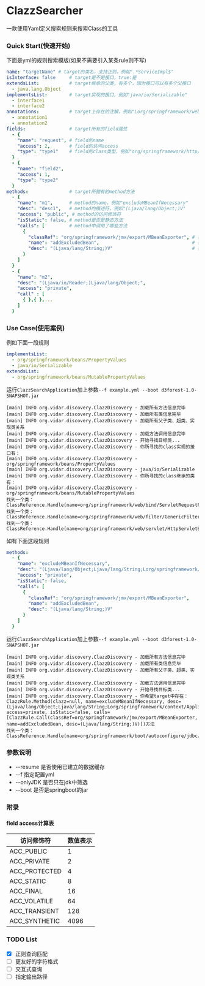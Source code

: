 # ClazzSearcher
一款使用Yaml定义搜索规则来搜索Class的工具
### Quick Start(快速开始)
下面是yml的规则搜索模版(如果不需要引入某条rule则不写)
```yaml
name: "targetName" # target的类名，支持正则，例如".*ServiceImpl$"
isInterface: false     # target是不是接口，true:是
extendsList:           # target继承的父类，有多个，因为接口可以有多个父接口
  - java.lang.Object
implementsList:        # target实现的接口，例如"java/io/Serializable"
  - interface1
  - interface2
annotations:           # target上存在的注解，例如"Lorg/springframework/web/bind/annotation/RestController;"
  - annotation1
  - annotation2
fields:                # target所有的field属性
  - {
    "name": "request", # field的name
    "access": 2,       # field的访问access
    "type": "type1"    # field的class类型，例如"org/springframework/http/server/reactive/ServerHttpRequest"
  }
  - {
    "name": "field2",
    "access": 1,
    "type": "type2"
  }
methods:               # target所拥有的method方法
  - {
    "name": "m1",      # method的name，例如"excludeMBeanIfNecessary"
    "desc": "desc1",   # method的描述符，例如"(Ljava/lang/Object;)V"
    "access": "public", # method的访问修饰符
    "isStatic": false, # method是否是静态方法
    "calls": [         # method中调用了哪些方法
      {
        "classRef": "org/springframework/jmx/export/MBeanExporter", # 被调用方法的类
        "name": "addExcludedBean",                                  # 被调用方法的名
        "desc": "(Ljava/lang/String;)V"                             # 被调用方法的方法描述
      }
    ]
  }
  - {
    "name": "m2",
    "desc": "(Ljava/io/Reader;)Ljava/lang/Object;",
    "access": "private",
    "call" : [
      { },{ },...
    ]
  }

```
### Use Case(使用案例)
例如下面一段规则
```yaml
implementsList:
  - org/springframework/beans/PropertyValues
  - java/io/Serializable
extendsList:
  - org/springframework/beans/MutablePropertyValues
```
运行`ClazzSearchApplication`加上参数`--f example.yml --boot d3forest-1.0-SNAPSHOT.jar`
```
[main] INFO org.vidar.discovery.ClazzDiscovery - 加载所有方法信息完毕
[main] INFO org.vidar.discovery.ClazzDiscovery - 加载所有类信息完毕
[main] INFO org.vidar.discovery.ClazzDiscovery - 加载所有父子类、超类、实现类关系
[main] INFO org.vidar.discovery.ClazzDiscovery - 加载方法调用信息完毕
[main] INFO org.vidar.discovery.ClazzDiscovery - 开始寻找目标类...
[main] INFO org.vidar.discovery.ClazzDiscovery - 你所寻找的class实现的接口有：
[main] INFO org.vidar.discovery.ClazzDiscovery - org/springframework/beans/PropertyValues
[main] INFO org.vidar.discovery.ClazzDiscovery - java/io/Serializable
[main] INFO org.vidar.discovery.ClazzDiscovery - 你所寻找的class继承的类有：
[main] INFO org.vidar.discovery.ClazzDiscovery - org/springframework/beans/MutablePropertyValues
找到一个类：ClassReference.Handle(name=org/springframework/web/bind/ServletRequestParameterPropertyValues)
找到一个类：ClassReference.Handle(name=org/springframework/web/filter/GenericFilterBean$FilterConfigPropertyValues)
找到一个类：ClassReference.Handle(name=org/springframework/web/servlet/HttpServletBean$ServletConfigPropertyValues)
```

如有下面这段规则
```yaml
methods:
  - {
    "name": "excludeMBeanIfNecessary",
    "desc": "(Ljava/lang/Object;Ljava/lang/String;Lorg/springframework/context/ApplicationContext;)V",
    "access": "private",
    "isStatic": false,
    "calls": [
      {
        "classRef": "org/springframework/jmx/export/MBeanExporter",
        "name": "addExcludedBean",
        "desc": "(Ljava/lang/String;)V"
      }
    ]
  }
```
运行`ClazzSearchApplication`加上参数`--f example.yml --boot d3forest-1.0-SNAPSHOT.jar`
```
[main] INFO org.vidar.discovery.ClazzDiscovery - 加载所有方法信息完毕
[main] INFO org.vidar.discovery.ClazzDiscovery - 加载所有类信息完毕
[main] INFO org.vidar.discovery.ClazzDiscovery - 加载所有父子类、超类、实现类关系
[main] INFO org.vidar.discovery.ClazzDiscovery - 加载方法调用信息完毕
[main] INFO org.vidar.discovery.ClazzDiscovery - 开始寻找目标类...
[main] INFO org.vidar.discovery.ClazzDiscovery - 你希望target中存在：ClazzRule.Method(clazz=null, name=excludeMBeanIfNecessary, desc=(Ljava/lang/Object;Ljava/lang/String;Lorg/springframework/context/ApplicationContext;)V, access=private, isStatic=false, calls=[ClazzRule.Call(classRef=org/springframework/jmx/export/MBeanExporter, name=addExcludedBean, desc=(Ljava/lang/String;)V)])方法
找到一个类：ClassReference.Handle(name=org/springframework/boot/autoconfigure/jdbc/JndiDataSourceAutoConfiguration)
```
### 参数说明
- --resume 是否使用已建立的数据缓存
- --f 指定配置yml
- --onlyJDK 是否只在jdk中筛选
- --boot 是否是springboot的jar
### 附录
#### field access计算表
| 访问修饰符 | 数值表示 |
| --------- | ------- |
| ACC_PUBLIC | 1       |
| ACC_PRIVATE | 2      |
| ACC_PROTECTED | 4    |
| ACC_STATIC | 8       |
| ACC_FINAL | 16       |
| ACC_VOLATILE | 64    |
| ACC_TRANSIENT | 128  |
| ACC_SYNTHETIC | 4096 |
### TODO List
- [x] 正则查询匹配
- [ ] 更友好的字符格式
- [ ] 交互式查询
- [ ] 指定输出路径

